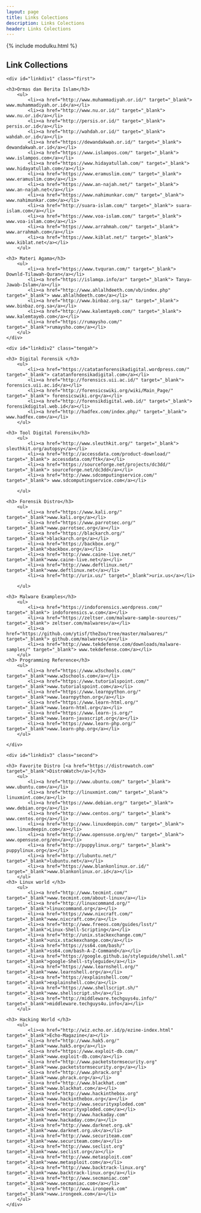 ```yaml
---
layout: page
title: Links Colections
description: Links Colections
header: Links Colections
---
```


{% include modulku.html %}

## Link Collections 
<div class="wrapper" markdown="0">

	<div id="linkdiv1" class="first">

	<h3>Ormas dan Berita Islam</h3>
		<ul>
			<li><a href="http://www.muhammadiyah.or.id/" target="_blank"> www.muhammadiyah.or.id</a></li>
			<li><a href="http://www.nu.or.id/" target="_blank"> www.nu.or.id</a></li>
			<li><a href="http://persis.or.id/" target="_blank"> persis.or.id</a></li>
			<li><a href="http://wahdah.or.id/" target="_blank"> wahdah.or.id</a></li>
			<li><a href="https://dewandakwah.or.id/" target="_blank"> dewandakwah.or.id</a></li>
			<li><a href="https://www.islampos.com/" target="_blank"> www.islampos.com</a></li>
			<li><a href="https://www.hidayatullah.com/" target="_blank"> www.hidayatullah.com</a></li>
			<li><a href="https://www.eramuslim.com/" target="_blank"> www.eramuslim.com</a></li>
			<li><a href="https://www.an-najah.net/" target="_blank"> www.an-najah.net</a></li>
			<li><a href="https://www.nahimunkar.com/" target="_blank"> www.nahimunkar.com</a></li>
			<li><a href="http://suara-islam.com/" target="_blank"> suara-islam.com</a></li>
			<li><a href="https://www.voa-islam.com/" target="_blank"> www.voa-islam.com</a></li>
			<li><a href="https://www.arrahmah.com/" target="_blank"> www.arrahmah.com</a></li>
			<li><a href="https://www.kiblat.net/" target="_blank"> www.kiblat.net</a></li>
		</ul>

	<h3> Materi Agama</h3>
		<ul>
			<li><a href="https://www.tvquran.com/" target="_blank"> Downld-Tilawah-Quran</a></li>
			<li><a href="https://islamqa.info/ar" target="_blank"> Tanya-Jawab-Islam</a></li>
			<li><a href="http://www.ahlalhdeeth.com/vb/index.php" target="_blank"> www.ahlalhdeeth.com</a></li>
			<li><a href="http://www.binbaz.org.sa/" target="_blank"> www.binbaz.org.sa</a></li>
			<li><a href="http://www.kalemtayeb.com/" target="_blank"> www.kalemtayeb.com</a></li>
			<li><a href="https://rumaysho.com/" target="_blank">rumaysho.com</a></li>
		</ul>
	</div>

<!-- ====== <div id="tengah" class="tengah"> ========== -->
	<div id="linkdiv2" class="tengah">

	<h3> Digital Forensik </h3>
		<ul>
			<li><a href="https://catatanforensikadigital.wordpress.com/" target="_blank"> catatanforensikadigital.com</a></li>
			<li><a href="http://forensics.uii.ac.id/" target="_blank"> forensics.uii.ac.id</a></li>
			<li><a href="http://forensicswiki.org/wiki/Main_Page/" target="_blank"> forensicswiki.org</a></li>
			<li><a href="http://forensikdigital.web.id/" target="_blank"> forensikdigital.web.id</a></li>
			<li><a href="http://hadfex.com/index.php/" target="_blank"> www.hadfex.com</a></li>
		</ul>

	<h3> Tool Digital Forensik</h3>
		<ul>
			<li><a href="http://www.sleuthkit.org/" target="_blank"> sleuthkit.org/autopsy</a></li>
			<li><a href="http://accessdata.com/product-download/" target="_blank"> accessdata.com/ftk</a></li>
			<li><a href="https://sourceforge.net/projects/dc3dd/" target="_blank"> sourceforge.net/dc3dd</a></li>
			<li><a href="http://www.sdcomputingservice.com/" target="_blank"> www.sdcomputingservice.com</a></li>

		</ul>

	<h3> Forensik Distro</h3>
		<ul>
			<li><a href="https://www.kali.org/" target="_blank">www.kali.org</a></li>
			<li><a href="https://www.parrotsec.org/" target="_blank">www.parrotsec.org</a></li>			
			<li><a href="https://blackarch.org/" target="_blank">blackarch.org</a></li>
			<li><a href="https://backbox.org/" target="_blank">backbox.org</a></li>
			<li><a href="http://www.caine-live.net/" target="_blank">www.caine-live.net</a></li>
			<li><a href="http://www.deftlinux.net/" target="_blank">www.deftlinux.net</a></li>
			<li><a href="http://urix.us/" target="_blank">urix.us</a></li>
<!--
			<li><a href=" " target="_blank"> </a></li>
			<li><a href=" " target="_blank"> </a></li>
-->

		</ul>

	<h3> Malware Examples</h3>
		<ul>
			<li><a href="https://indoforensics.wordpress.com/" target="_blank"> indoforensics.w.com</a></li>
			<li><a href="https://zeltser.com/malware-sample-sources/" target="_blank"> zeltser.com/malwares</a></li>
			<li><a href="https://github.com/ytisf/theZoo/tree/master/malwares/" target="_blank"> github.com/malwares</a></li>
			<li><a href="http://www.tekdefense.com/downloads/malware-samples/" target="_blank"> www.tekdefense.com</a></li>
		</ul>
	<h3> Programming Reference</h3>
		<ul>
			<li><a href="https://www.w3schools.com/" target="_blank">www.w3schools.com</a></li>
			<li><a href="https://www.tutorialspoint.com/" target="_blank">www.tutorialspoint.com</a></li>
			<li><a href="https://www.learnpython.org/" target="_blank">www.learnpython.org</a></li>
			<li><a href="https://www.learn-html.org/" target="_blank">www.learn-html.org</a></li>
			<li><a href="https://www.learn-js.org/" target="_blank">www.learn-javascript.org</a></li>
			<li><a href="https://www.learn-php.org/" target="_blank">www.learn-php.org</a></li>
		</ul>

	</div>

<!-- ======= <div id="kedua" class="second"> ========= -->
	<div id="linkdiv3" class="second">

	<h3> Favorite Distro [<a href="https://distrowatch.com" target="_blank">DistroWatch</a>]</h3>
		<ul>
			<li><a href="http://www.ubuntu.com/" target="_blank"> www.ubuntu.com</a></li>
			<li><a href="http://linuxmint.com/" target="_blank"> linuxmint.com</a></li>
			<li><a href="https://www.debian.org/" target="_blank"> www.debian.org</a></li>
			<li><a href="http://www.centos.org/" target="_blank"> www.centos.org</a></li>
			<li><a href="http://www.linuxdeepin.com/" target="_blank"> www.linuxdeepin.com</a></li>
			<li><a href="http://www.opensuse.org/en/" target="_blank"> www.opensuse.org/en</a></li>
			<li><a href="http://puppylinux.org/" target="_blank"> puppylinux.org</a></li>
			<li><a href="http://lubuntu.net/" target="_blank">lubuntu.net</a></li>
			<li><a href="https://www.blankonlinux.or.id/" target="_blank">www.blankonlinux.or.id</a></li>
		</ul>
	<h3> Linux world </h3>
		<ul>
			<li><a href="http://www.tecmint.com/" target="_blank">www.tecmint.com/about-linux</a></li>
			<li><a href="http://linuxcommand.org/" target="_blank">linuxcommand.org</a></li>
			<li><a href="https://www.nixcraft.com/" target="_blank">www.nixcraft.com</a></li>
			<li><a href="http://www.freeos.com/guides/lsst/" target="_blank">Linux-Shell-Scripting</a></li>
			<li><a href="http://unix.stackexchange.com/" target="_blank">unix.stackexchange.com</a></li>
			<li><a href="https://ss64.com/bash/" target="_blank">ss64.com/bash-A-Z-Command</a></li>
			<li><a href="https://google.github.io/styleguide/shell.xml" target="_blank">google-Shell-styleguide</a></li>
			<li><a href="https://www.learnshell.org/" target="_blank">www.learnshell.org</a></li>
			<li><a href="https://explainshell.com/" target="_blank">explainshell.com</a></li>
			<li><a href="https://www.shellscript.sh/" target="_blank">www.shellscript.sh</a></li>
			<li><a href="http://middleware.techguys4u.info/" target="_blank">middleware.techguys4u.info</a></li>
		</ul>

	<h3> Hacking World </h3>
		<ul>
			<li><a href="http://wiz.echo.or.id/p/ezine-index.html" target="_blank">Echo-Magazine</a></li>
			<li><a href="http://www.hak5.org/" target="_blank">www.hak5.org</a></li>
			<li><a href="https://www.exploit-db.com/" target="_blank">www.exploit-db.com</a></li>
			<li><a href="http://www.packetstormsecurity.org" target="_blank">www.packetstormsecurity.org</a></li>
			<li><a href="http://www.phrack.org" target="_blank">www.phrack.org</a></li>
			<li><a href="http://www.blackhat.com" target="_blank">www.blackhat.com</a></li>
			<li><a href="http://www.hackinthebox.org" target="_blank">www.hackinthebox.org</a></li>
			<li><a href="http://www.securityxploded.com" target="_blank">www.securityxploded.com</a></li>
			<li><a href="http://www.hackaday.com" target="_blank">www.hackaday.com</a></li>
			<li><a href="http://www.darknet.org.uk" target="_blank">www.darknet.org.uk</a></li>
			<li><a href="http://www.securiteam.com" target="_blank">www.securiteam.com</a></li>
			<li><a href="http://www.seclist.org" target="_blank">www.seclist.org</a></li>
			<li><a href="http://www.metasploit.com" target="_blank">www.metasploit.com</a></li>
			<li><a href="http://www.backtrack-linux.org" target="_blank">www.backtrack-linux.org</a></li>
			<li><a href="http://www.secmaniac.com" target="_blank">www.secmaniac.com</a></li>
			<li><a href="http://www.irongeek.com" target="_blank">www.irongeek.com</a></li>
		</ul>
	</div>
</div>


